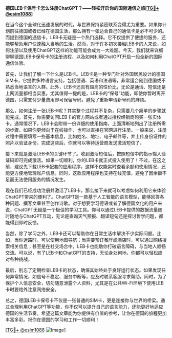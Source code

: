 **德国LEB卡保号卡怎么注册ChatGPT？——轻松开启你的国际通信之旅[[TG💪+ @esim1088](https://t.me/s/esim1088)]**

在当今这个全球化迅速发展的时代，与世界保持紧密联系变得尤为重要。如果你计划前往德国或者已经在德国生活，那么拥有一张适合自己的通信卡是必不可少的。而提到德国的通信卡，LEB卡无疑是一个热门选择。它不仅提供了便捷的服务，还能够帮助用户快速融入当地的生活。然而，对于许多初次接触LEB卡的人来说，如何注册以及使用ChatGPT这样的功能可能会成为一大难题。今天，我们就来详细聊聊德国LEB卡保号卡的注册流程，以及如何利用ChatGPT开启一段全新的国际通信体验。

首先，让我们了解一下什么是LEB卡。LEB卡是一种专门针对外国居民设计的德国SIM卡，它提供多种语言支持，包括德语、英语和法语等，非常适合刚到德国或不熟悉当地语言的人群。此外，LEB卡还具有超高的性价比，无论是通话、短信还是上网流量都相当实惠。尤其值得一提的是，LEB卡的“保号”功能，即使你暂时离开德国，只需支付少量费用即可保留号码，避免了重新申请新号码的麻烦。

那么，如何注册一张LEB卡呢？其实整个过程并不复杂，只需要几个简单的步骤就能完成。首先，你需要访问LEB卡的官方网站或者通过授权经销商购买一张实体卡。通常情况下，LEB卡会附带一份详细的使用指南，上面清晰地列出了注册所需的步骤。如果你更倾向于在线操作，也可以直接在官网进行注册。一般来说，注册过程中需要填写一些基本信息，比如姓名、地址、电子邮件等，并上传身份证件的照片以验证身份。完成这些后，你就可以等待运营商发送激活短信了。

接下来就是激活LEB卡的关键环节了。收到激活短信后，按照短信中的指示输入验证码即可完成激活。如果一切顺利，你的LEB卡就正式投入使用了！不过，在这之前，建议先下载LEB卡配套的应用程序，这样不仅能实时查看余额和使用情况，还能更方便地管理账户信息。同时，这款应用程序也支持在线充值，避免了因余额不足而无法使用服务的情况发生。

现在我们已经成功注册并激活了LEB卡，那么接下来就可以考虑如何利用它来体验ChatGPT带来的便利了。ChatGPT是一款基于人工智能的语言模型，能够回答各种问题、撰写文章甚至创作诗歌。对于想要学习德语或者了解德国文化的用户来说，ChatGPT无疑是一个极佳的学习工具。你可以通过LEB卡提供的数据流量随时随地与ChatGPT互动，无论是查询天气预报、翻译短句还是探讨哲学问题，都能得到即时反馈。

当然，除了学习之外，LEB卡还可以帮助你在日常生活中解决不少实际问题。比如，当你迷路时，可以使用地图导航；当需要预订餐厅或酒店时，可以通过网络搜索相关信息；甚至是在社交场合中，LEB卡也能助你打破语言障碍，与当地人顺畅交流。可以说，有了LEB卡和ChatGPT的支持，无论身处何地，你都可以轻松应对各种挑战。

最后，别忘了定期检查LEB卡的状态，确保其始终处于良好运行状态。如果发现任何异常情况，如信号不稳定、服务中断等，应及时联系客服寻求帮助。同时，为了保护个人信息安全，切勿随意泄露个人资料，尤其是在公共Wi-Fi环境下使用LEB卡时要格外注意网络安全。

总之，德国LEB卡保号卡不仅是一张普通的SIM卡，更是连接你与世界的桥梁。通过合理利用ChatGPT等功能，你不仅可以提升自己的语言能力，还能更好地适应德国的生活节奏。希望这篇文章能为你提供有价值的参考，让你在德国的旅程更加丰富多彩。祝你在德国的学习和工作一切顺利！

[[TG💪+ @esim1088](https://t.me/s/esim1088) ![Image](https://i.postimg.cc/4NQfJmqS/Snipaste-2025-05-13-00-14-12.png)]
